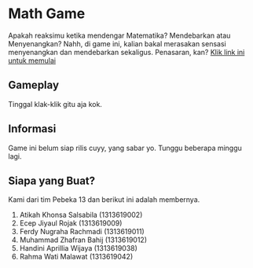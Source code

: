 # Math Game

Apakah reaksimu ketika mendengar Matematika? Mendebarkan atau Menyenangkan? Nahh, di game ini, kalian bakal merasakan sensasi menyenangkan dan mendebarkan sekaligus. Penasaran, kan? [Klik link ini untuk memulai](https://zhafranbahij.github.io/math-game)

## Gameplay

Tinggal klak-klik gitu aja kok.

## Informasi

Game ini belum siap rilis cuyy, yang sabar yo. Tunggu beberapa minggu lagi.

## Siapa yang Buat?

Kami dari tim Pebeka 13 dan berikut ini adalah membernya.

1. Atikah Khonsa Salsabila (1313619002)
2. Ecep Jiyaul Rojak (1313619009)
3. Ferdy Nugraha Rachmadi (1313619011)
4. Muhammad Zhafran Bahij (1313619012)
5. Handini Aprillia Wijaya (1313619038)
6. Rahma Wati Malawat (1313619042)
